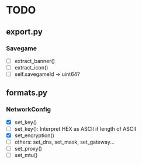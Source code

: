 TODO
====

## export.py
### Savegame
- [ ] extract_banner()
- [ ] extract_icon()
- [ ] self.savegameId -> uint64?

## formats.py
### NetworkConfig
- [X] set_key()
- [ ] set_key(): Interpret HEX as ASCII if length of ASCII
- [X] set_encryption()
- [ ] others: set_dns, set_mask, set_gateway...
- [ ] set_proxy()
- [ ] set_mtu()